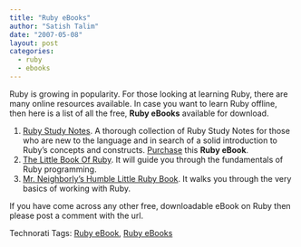 ```yaml
---
title: "Ruby eBooks"
author: "Satish Talim"
date: "2007-05-08"
layout: post
categories:
  - ruby
  - ebooks
---
```

Ruby is growing in popularity. For those looking at learning Ruby, there
are many online resources available. In case you want to learn Ruby
offline, then here is a list of all the free, **Ruby eBooks** available
for download.

1.  [Ruby Study Notes](http://rubylearning.com/). A thorough collection
    of Ruby Study Notes for those who are new to the language and in
    search of a solid introduction to Ruby’s concepts and constructs.
    [Purchase](http://rubylearning.com/download/downloads.html) this
    **Ruby eBook**.
2.  [The Little Book Of
    Ruby](http://www.sapphiresteel.com/The-Little-Book-Of-Ruby). It will
    guide you through the fundamentals of Ruby programming.
3.  [Mr. Neighborly’s Humble Little Ruby
    Book](http://www.infoq.com/minibooks/ruby/). It walks you through
    the very basics of working with Ruby.

If you have come across any other free, downloadable eBook on Ruby then
please post a comment with the url.

Technorati Tags: [Ruby eBook](http://technorati.com/tag/Ruby+eBook),
[Ruby eBooks](http://technorati.com/tag/Ruby+eBooks)
